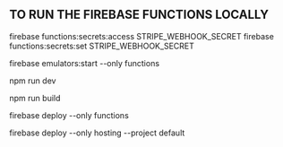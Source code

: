 ## TO RUN THE FIREBASE FUNCTIONS LOCALLY
<!-- Set secrets -->
firebase functions:secrets:access STRIPE_WEBHOOK_SECRET
firebase functions:secrets:set STRIPE_WEBHOOK_SECRET

<!-- emulate functions on local server -->
firebase emulators:start --only functions

<!-- run dev server -->
npm run dev

<!-- to build -->
npm run build

<!-- to deploy functions -->
firebase deploy --only functions

<!-- to deploy hosting -->
firebase deploy --only hosting --project default